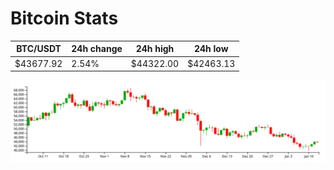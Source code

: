 # Bitcoin Stats

BTC/USDT|24h change|24h high|24h low|
|---|---|---|---|
|$43677.92|2.54%|$44322.00|$42463.13|

<img src="./chart.svg">
